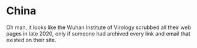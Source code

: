 # China

Oh man, it looks like the Wuhan Institute of Virology scrubbed all their web pages in late 2020, only if someone had archived every link and email that existed on their site.
